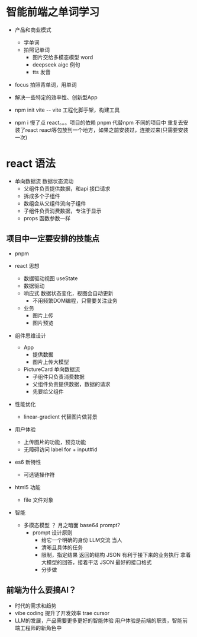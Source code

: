 # 智能前端之单词学习
- 产品和商业模式 
  - 学单词 
  - 拍照记单词 
    - 图片交给多模态模型 word 
    - deepseek aigc 例句 
    - tts 发音
- focus 
  拍照背单词，用单词
- 解决一些特定的效率性、创新型App

- npm init vite  -- vite 工程化脚手架，构建工具
- npm i 慢了点
  react。。。项目的依赖
  pnpm 代替npm 
  不同的项目中 重复去安装了react 
  react等包放到一个地方，如果之前安装过，连接过来(只需要安装一次)

# react 语法
- 单向数据流
  数据状态流动
    - 父组件负责提供数据，和api 接口请求 
    - 拆成多个子组件 
    - 数组会从父组件流向子组件
    - 子组件负责消费数据，专注于显示
    - props 
      <PictureCard
        uploadImage={uploadImage}
      /> 
      函数参数一样

## 项目中一定要安排的技能点
- pnpm 
- react 思想
  - 数据驱动视图 useState 
  - 数据驱动 
  - 响应式 数据状态变化，视图会自动更新
    - 不用频繁DOM编程，只需要关注业务
  - 业务
    - 图片上传
    - 图片预览

- 组件思维设计
  - App
    - 提供数据
    - 图片上传大模型
  - PictureCard
  单向数据流 
    - 子组件只负责消费数据
    - 父组件负责提供数据，数据的请求
    - 先要给父组件 
- 性能优化
  - linear-gradient 代替图片做背景
- 用户体验
  - 上传图片的功能，预览功能
  - 无障碍访问 
  label for + input#id
- es6 新特性
  - 可选链操作符
- html5 功能
  - file 文件对象 
- 智能
  - 多模态模型
    ？ 月之暗面 base64
    prompt? 
    - prompt 设计原则
      - 给它一个明确的身份 LLM交流 当人
      - 清晰且具体的任务
      - 限制，指定结果
        返回的结构 JSON
        有利于接下来的业务执行
        拿着大模型的回答，接着干活
        JSON 最好的接口格式
      - 分步做 
      
## 前端为什么要搞AI？
- 时代的需求和趋势
- vibe coding 提升了开发效率 trae cursor
- LLM的发展，产品需要更多更好的智能体验
  用户体验是前端的职责，智能前端工程师的新角色中
